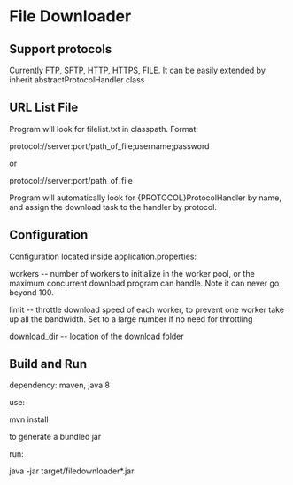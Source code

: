 # File Downloader

## Support protocols

Currently FTP, SFTP, HTTP, HTTPS, FILE. It can be easily extended by inherit abstractProtocolHandler class

## URL List File

Program will look for filelist.txt in classpath. Format:

protocol://server:port/path_of_file;username;password

or

protocol://server:port/path_of_file

Program will automatically look for {PROTOCOL}ProtocolHandler by name, and assign the download task to the handler by protocol.

## Configuration

Configuration located inside application.properties:

workers -- number of workers to initialize in the worker pool, or the maximum concurrent download program can handle. Note it can never go beyond 100.

limit -- throttle download speed of each worker, to prevent one worker take up all the bandwidth. Set to a large number if no need for throttling

download_dir -- location of the download folder

## Build and Run

dependency: maven, java 8

use:

mvn install

to generate a bundled jar

run:

java -jar target/filedownloader*.jar
